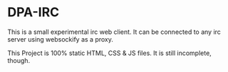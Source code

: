 # DPA-IRC

This is a small experimental irc web client.
It can be connected to any irc server using websockify as a proxy.

This Project is 100% static HTML, CSS & JS files. It is still incomplete, though.
